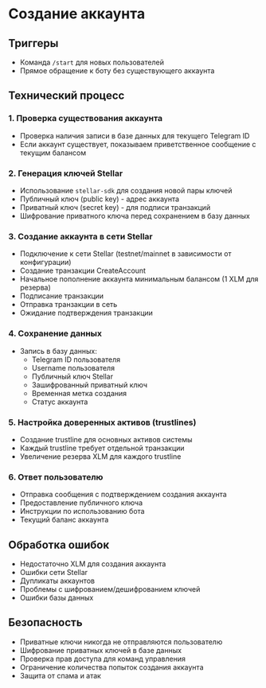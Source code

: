 # Создание аккаунта

## Триггеры
- Команда `/start` для новых пользователей
- Прямое обращение к боту без существующего аккаунта

## Технический процесс

### 1. Проверка существования аккаунта
- Проверка наличия записи в базе данных для текущего Telegram ID
- Если аккаунт существует, показываем приветственное сообщение с текущим балансом

### 2. Генерация ключей Stellar
- Использование `stellar-sdk` для создания новой пары ключей
- Публичный ключ (public key) - адрес аккаунта
- Приватный ключ (secret key) - для подписи транзакций
- Шифрование приватного ключа перед сохранением в базу данных

### 3. Создание аккаунта в сети Stellar
- Подключение к сети Stellar (testnet/mainnet в зависимости от конфигурации)
- Создание транзакции CreateAccount
- Начальное пополнение аккаунта минимальным балансом (1 XLM для резерва)
- Подписание транзакции
- Отправка транзакции в сеть
- Ожидание подтверждения транзакции

### 4. Сохранение данных
- Запись в базу данных:
  - Telegram ID пользователя
  - Username пользователя
  - Публичный ключ Stellar
  - Зашифрованный приватный ключ
  - Временная метка создания
  - Статус аккаунта

### 5. Настройка доверенных активов (trustlines)
- Создание trustline для основных активов системы
- Каждый trustline требует отдельной транзакции
- Увеличение резерва XLM для каждого trustline

### 6. Ответ пользователю
- Отправка сообщения с подтверждением создания аккаунта
- Предоставление публичного ключа
- Инструкции по использованию бота
- Текущий баланс аккаунта

## Обработка ошибок
- Недостаточно XLM для создания аккаунта
- Ошибки сети Stellar
- Дупликаты аккаунтов
- Проблемы с шифрованием/дешифрованием ключей
- Ошибки базы данных

## Безопасность
- Приватные ключи никогда не отправляются пользователю
- Шифрование приватных ключей в базе данных
- Проверка прав доступа для команд управления
- Ограничение количества попыток создания аккаунта
- Защита от спама и атак 